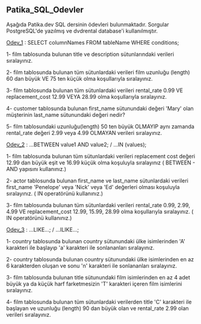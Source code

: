 ## Patika_SQL_Odevler

Aşağıda Patika.dev SQL dersinin ödevleri bulunmaktadır. Sorgular PostgreSQL'de yazılmış ve dvdrental database'i kullanılmıştır. 

[Odev_1](https://github.com/ErvaCelik/PatikaSQLOdevler/blob/main/Odevler/Odev1.sql) : SELECT columnNames FROM tableName WHERE conditions; 

1- film tablosunda bulunan title ve description sütunlarındaki verileri sıralayınız.

2- film tablosunda bulunan tüm sütunlardaki verileri film uzunluğu (length) 60 dan büyük VE 75 ten küçük olma koşullarıyla sıralayınız.

3- film tablosunda bulunan tüm sütunlardaki verileri rental_rate 0.99 VE replacement_cost 12.99 VEYA 28.99 olma koşullarıyla sıralayınız.

4- customer tablosunda bulunan first_name sütunundaki değeri 'Mary' olan müşterinin last_name sütunundaki değeri nedir?

5- film tablosundaki uzunluğu(length) 50 ten büyük OLMAYIP aynı zamanda rental_rate değeri 2.99 veya 4.99 OLMAYAN verileri sıralayınız.


[Odev_2](https://github.com/ErvaCelik/PatikaSQLOdevler/blob/main/Odevler/Odev2.sql) : ...BETWEEN value1 AND value2; / ...IN (values);

1- film tablosunda bulunan tüm sütunlardaki verileri replacement cost değeri 12.99 dan büyük eşit ve 16.99 küçük olma koşuluyla sıralayınız ( BETWEEN - AND yapısını kullanınız.)

2- actor tablosunda bulunan first_name ve last_name sütunlardaki verileri first_name 'Penelope' veya 'Nick' veya 'Ed' değerleri olması koşuluyla sıralayınız. ( IN operatörünü kullanınız.)

3- film tablosunda bulunan tüm sütunlardaki verileri rental_rate 0.99, 2.99, 4.99 VE replacement_cost 12.99, 15.99, 28.99 olma koşullarıyla sıralayınız. ( IN operatörünü kullanınız.)


[Odev_3](https://github.com/ErvaCelik/PatikaSQLOdevler/blob/main/Odevler/Odev3.sql) : ...LIKE...; / ...ILIKE...;

1- country tablosunda bulunan country sütunundaki ülke isimlerinden 'A' karakteri ile başlayıp 'a' karakteri ile sonlananları sıralayınız.

2- country tablosunda bulunan country sütunundaki ülke isimlerinden en az 6 karakterden oluşan ve sonu 'n' karakteri ile sonlananları sıralayınız.

3- film tablosunda bulunan title sütunundaki film isimlerinden en az 4 adet büyük ya da küçük harf farketmesizin 'T' karakteri içeren film isimlerini sıralayınız.

4- film tablosunda bulunan tüm sütunlardaki verilerden title 'C' karakteri ile başlayan ve uzunluğu (length) 90 dan büyük olan ve rental_rate 2.99 olan verileri sıralayınız.

